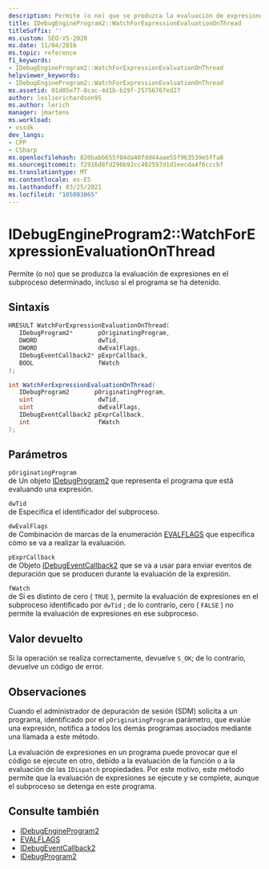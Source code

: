 ```yaml
---
description: Permite (o no) que se produzca la evaluación de expresiones en el subproceso determinado, incluso si el programa se ha detenido.
title: IDebugEngineProgram2::WatchForExpressionEvaluationOnThread
titleSuffix: ''
ms.custom: SEO-VS-2020
ms.date: 11/04/2016
ms.topic: reference
f1_keywords:
- IDebugEngineProgram2::WatchForExpressionEvaluationOnThread
helpviewer_keywords:
- IDebugEngineProgram2::WatchForExpressionEvaluationOnThread
ms.assetid: 01d05e77-8cac-4d1b-b19f-25756767ed27
author: leslierichardson95
ms.author: lerich
manager: jmartens
ms.workload:
- vssdk
dev_langs:
- CPP
- CSharp
ms.openlocfilehash: 820babb655f04da40fdd44aae55f963539e5ffa8
ms.sourcegitcommit: f2916d8fd296b92cc402597d1d1eecda4f6cccbf
ms.translationtype: MT
ms.contentlocale: es-ES
ms.lasthandoff: 03/25/2021
ms.locfileid: "105093865"
---
```

# <a name="idebugengineprogram2watchforexpressionevaluationonthread"></a>IDebugEngineProgram2::WatchForExpressionEvaluationOnThread
Permite (o no) que se produzca la evaluación de expresiones en el subproceso determinado, incluso si el programa se ha detenido.

## <a name="syntax"></a>Sintaxis

```cpp
HRESULT WatchForExpressionEvaluationOnThread( 
   IDebugProgram2*       pOriginatingProgram,
   DWORD                 dwTid,
   DWORD                 dwEvalFlags,
   IDebugEventCallback2* pExprCallback,
   BOOL                  fWatch
);
```

```csharp
int WatchForExpressionEvaluationOnThread( 
   IDebugProgram2       pOriginatingProgram,
   uint                  dwTid,
   uint                  dwEvalFlags,
   IDebugEventCallback2 pExprCallback,
   int                   fWatch
);
```

## <a name="parameters"></a>Parámetros
`pOriginatingProgram`\
de Un objeto [IDebugProgram2](../../../extensibility/debugger/reference/idebugprogram2.md) que representa el programa que está evaluando una expresión.

`dwTid`\
de Especifica el identificador del subproceso.

`dwEvalFlags`\
de Combinación de marcas de la enumeración [EVALFLAGS](../../../extensibility/debugger/reference/evalflags.md) que especifica cómo se va a realizar la evaluación.

`pExprCallback`\
de Objeto [IDebugEventCallback2](../../../extensibility/debugger/reference/idebugeventcallback2.md) que se va a usar para enviar eventos de depuración que se producen durante la evaluación de la expresión.

`fWatch`\
de Si es distinto de cero ( `TRUE` ), permite la evaluación de expresiones en el subproceso identificado por `dwTid` ; de lo contrario, cero ( `FALSE` ) no permite la evaluación de expresiones en ese subproceso.

## <a name="return-value"></a>Valor devuelto
 Si la operación se realiza correctamente, devuelve `S_OK`; de lo contrario, devuelve un código de error.

## <a name="remarks"></a>Observaciones
 Cuando el administrador de depuración de sesión (SDM) solicita a un programa, identificado por el `pOriginatingProgram` parámetro, que evalúe una expresión, notifica a todos los demás programas asociados mediante una llamada a este método.

 La evaluación de expresiones en un programa puede provocar que el código se ejecute en otro, debido a la evaluación de la función o a la evaluación de las `IDispatch` propiedades. Por este motivo, este método permite que la evaluación de expresiones se ejecute y se complete, aunque el subproceso se detenga en este programa.

## <a name="see-also"></a>Consulte también
- [IDebugEngineProgram2](../../../extensibility/debugger/reference/idebugengineprogram2.md)
- [EVALFLAGS](../../../extensibility/debugger/reference/evalflags.md)
- [IDebugEventCallback2](../../../extensibility/debugger/reference/idebugeventcallback2.md)
- [IDebugProgram2](../../../extensibility/debugger/reference/idebugprogram2.md)
